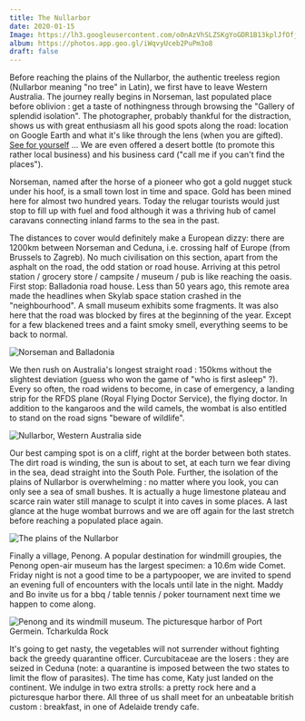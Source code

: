 ```yaml
---
title: The Nullarbor
date: 2020-01-15
Image: https://lh3.googleusercontent.com/o0nAzVhSLZSKgYoGDR1B13kplJfOfjnNp7Gxzvul6GnaefWvpyBTvbISlmeDhp3VO_cXiywY--NKIpmP-DkoGGCEM10AdbgXFh8F3sa7KfA0_vCKkPVkbE9ETrBbXjV9uyO6FXExRqU
album: https://photos.app.goo.gl/iWqvyUceb2PuPm3o8
draft: false
---
```


Before reaching the plains of the Nullarbor, the authentic treeless region (Nullarbor meaning "no tree" in Latin), we first have to leave Western Australia. The journey really begins in Norseman, last populated place before oblivion : get a taste of nothingness through browsing the "Gallery of splendid isolation". The photographer, probably thankful for the distraction, shows us with great enthusiasm all his good spots along the road: location on Google Earth and what it's like through the lens (when you are gifted). [See for yourself](https://m.facebook.com/LynnWebbPhoto/photos/?ref=page_internal&mt_nav=0) ... We are even offered a desert bottle (to promote this rather local business) and his business card ("call me if you can't find the places").

Norseman, named after the horse of a pioneer who got a gold nugget stuck under his hoof, is a small town lost in time and space. Gold has been mined here for almost two hundred years. Today the relugar tourists would just stop to fill up with fuel and food although it was a thriving hub of camel caravans connecting inland farms to the sea in the past.

The distances to cover would definitely make a European dizzy: there are 1200km between Norseman and Ceduna, i.e. crossing half of Europe (from Brussels to Zagreb).  No much civilisation on this section, apart from the asphalt on the road, the odd station or road house. Arriving at this petrol station / grocery store / campsite / museum / pub is  like reaching the oasis. First stop: Balladonia road house. Less than 50 years ago, this remote area made the headlines when Skylab space station crashed in the "neighbourhood". A small museum exhibits some fragments. It was also here that the road was blocked by fires at the beginning of the year. Except for a few blackened trees and a faint smoky smell, everything seems to be back to normal.

![Norseman and Balladonia](https://lh3.googleusercontent.com/joZcUqwqyZHcJ2_N2ec-s7TaKnxXwCo06Ql7AUbuW4afeJeOIDkutEvtyQyZeCMBdwIPbTA8Njd3SdhAHwMQrE0Iydmz6KeWG9zfc2xVJPA_hWfwClQHuq1llYPUl_ObJtjzchcazz4)

We then rush on Australia's longest straight road : 150kms without the slightest deviation (guess who won the game of "who is first asleep" ?). Every so often, the road widens to become, in case of emergency, a landing strip for the RFDS plane (Royal Flying Doctor Service), the flying doctor. In addition to the kangaroos and the wild camels, the wombat is also entitled to stand on the road signs "beware of wildlife".

![Nullarbor, Western Australia side](https://lh3.googleusercontent.com/D1WBdrJRGwW_N_8fH0r2MOdsXZe57-7lEdpzKRDv8JItrgPxKEyEVCx6EBNRjaK-4SMGPhdQ_eYiQqtDd_PNBx7oWPgIGZeuCTDr9iC4wy6_y9NJb0NXM9WDGcob5ep79dq3iwk5144)

Our best camping spot is on a cliff, right at the border between both states. The dirt road is winding, the sun is about to set, at each turn we fear diving in the sea, dead straight into the South Pole. Further, the isolation of the plains of Nullarbor is overwhelming : no matter where you look, you can only see a sea of ​​small bushes. It is actually a huge limestone plateau and scarce rain water still manage to sculpt it into caves in some places. A last glance at the huge wombat burrows and we are off again for the last stretch before reaching a populated place again.

![The plains of the Nullarbor](https://lh3.googleusercontent.com/jfOEVc8f0fY_wQ7s4uDJa1pwM6JYs0dTbx3Fue_5tvp-wTktWpz40FBzX7-dyPDDTASs2VDWy-hoWneY8ZFmnOYYOqtNfjzix8O08Ui8HB1AEqB9HpiFwYHH_DSbGoox5zPdupv1krE)

Finally a village, Penong. A popular destination for windmill groupies, the Penong open-air museum has the largest specimen: a 10.6m wide Comet. Friday night is not a good time to be a partypooper, we are invited to spend an evening full of encounters with the locals until late in the night. Maddy and Bo invite us for a bbq / table tennis / poker tournament next time we happen to come along.

![Penong and its windmill museum. The picturesque harbor of Port Germein. Tcharkulda Rock](https://lh3.googleusercontent.com/j_3_xIndN-nd5n2VYCbu3MHACHq_d8U8PJetXcFGUz53lgt6b2W3nLYGl4IBT359Iezf1s3_hVtOprZhuzp3pYk_LsdYTNIC52BkNr1De4A4IX6xsC0iGb8SvnPde0wtklEepwGFDqg)

It's going to get nasty, the vegetables will not surrender without fighting back the greedy quarantine officer. Curcubitaceae are the losers : they are seized in Ceduna (note: a quarantine is imposed between the two states to limit the flow of parasites). The time has come, Katy just landed on the continent. We indulge in two extra strolls: a pretty rock here and a picturesque harbor there. All three of us shall meet for an unbeatable british custom : breakfast, in one of Adelaide trendy cafe.
